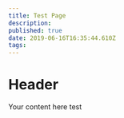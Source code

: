 ```yaml
---
title: Test Page
description: 
published: true
date: 2019-06-16T16:35:44.610Z
tags: 
---
```


# Header

Your content here test